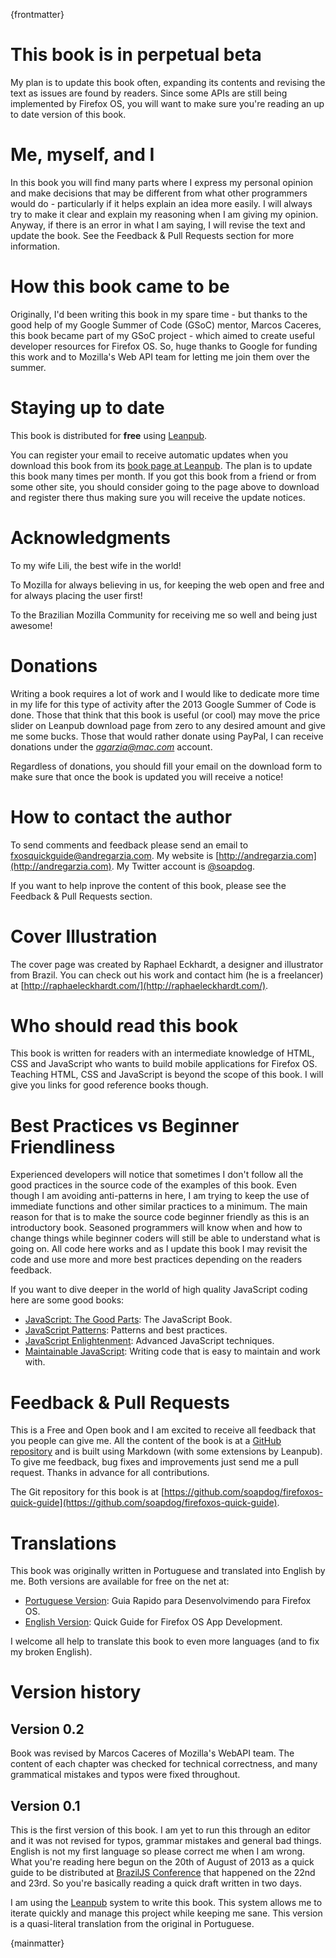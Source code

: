 {frontmatter}

# This book is in perpetual beta

My plan is to update this book often, expanding its contents and revising the text as issues are found by readers. Since some APIs are still being implemented by Firefox OS, you will want to make sure you're reading an up to date version of this book.

# Me, myself, and I

In this book you will find many parts where I express my personal opinion and make decisions that may be different from what other programmers would do - particularly if it helps explain an idea more easily. I will always try to make it clear and explain my reasoning when I am giving my opinion. Anyway, if there is an error in what I am saying, I will revise the text and update the book. See the Feedback & Pull Requests section for more information. 

# How this book came to be

Originally, I'd been writing this book in my spare time - but thanks to the good help of my Google Summer of Code (GSoC) mentor, Marcos Caceres, this book became part of my GSoC project - which aimed to create useful developer resources for Firefox OS. So, huge thanks to Google for funding this work and to Mozilla's Web API team for letting me join them over the summer. 

# Staying up to date

This book is distributed for **free** using [Leanpub](http://leanpub.com). 

You can register your email to receive automatic updates when you download this book from its [book page at Leanpub](http://leanpub.com/quickguidefirefoxosdevelopment). The plan is to update this book many times per month. If you got this book from a friend or from some other site, you should consider going to the page above to download and register there thus making sure you will receive the update notices.

# Acknowledgments

To my wife Lili, the best wife in the world!

To Mozilla for always believing in us, for keeping the web open and free and for always placing the user first!

To the Brazilian Mozilla Community for receiving me so well and being just awesome!

# Donations

Writing a book requires a lot of work and I would like to dedicate more time in my life for this type of activity after the 2013 Google Summer of Code is done. Those that think that this book is useful (or cool) may move the price slider on Leanpub download page from zero to any desired amount and give me some bucks. Those that would rather donate using PayPal, I can receive donations under the *agarzia@mac.com* account. 

Regardless of donations, you should fill your email on the download form to make sure that once the book is updated you will receive a notice! 

# How to contact the author

To send comments and feedback please send an email to [fxosquickguide@andregarzia.com](mailto:fxosquickguide@andregarzia.com). My website is [http://andregarzia.com](http://andregarzia.com). My Twitter account is [@soapdog](http://twitter.com/soapdog).

If you want to help inprove the content of this book, please see the Feedback & Pull Requests section.

# Cover Illustration

The cover page was created by Raphael Eckhardt, a designer and illustrator from Brazil. You can check out his work and contact him (he is a freelancer) at [http://raphaeleckhardt.com/](http://raphaeleckhardt.com/).

# Who should read this book

This book is written for readers with an intermediate knowledge of HTML, CSS and JavaScript who wants to build mobile applications for Firefox OS. Teaching HTML, CSS and JavaScript is beyond the scope of this book. I will give you links for good reference books though.

# Best Practices vs Beginner Friendliness 

Experienced developers will notice that sometimes I don't follow all the good practices in the source code of the examples of this book. Even though I am avoiding anti-patterns in here, I am trying to keep the use of immediate functions and other similar practices to a minimum. The main reason for that is to make the source code beginner friendly as this is an introductory book. Seasoned programmers will know when and how to change things while beginner coders will still be able to understand what is going on. All code here works and as I update this book I may revisit the code and use more and more best practices depending on the readers feedback.

If you want to dive deeper in the world of high quality JavaScript coding here are some good books:

* [JavaScript: The Good Parts](http://shop.oreilly.com/product/9780596517748.do): The JavaScript Book.
* [JavaScript Patterns](http://shop.oreilly.com/product/9780596806767.do): Patterns and best practices.
* [JavaScript Enlightenment](): Advanced JavaScript techniques.
* [Maintainable JavaScript](http://shop.oreilly.com/product/0636920027713.do): Writing code that is easy to maintain and work with.

# Feedback & Pull Requests

This is a Free and Open book and I am excited to receive all feedback that you people can give me. All the content of the book is at a [GitHub repository](https://github.com/soapdog/firefoxos-quick-guide) and is built using Markdown (with some extensions by Leanpub). To give me feedback, bug fixes and improvements just send me a pull request. Thanks in advance for all contributions.

The Git repository for this book is at [https://github.com/soapdog/firefoxos-quick-guide](https://github.com/soapdog/firefoxos-quick-guide).

# Translations

This book was originally written in Portuguese and translated into English by me. Both versions are available for free on the net at:

* [Portuguese Version](http://leanpub.com/guiarapidofirefoxos): Guia Rapido para Desenvolvimendo para Firefox OS.
* [English Version](http://leanpub.com/quickguidefirefoxosdevelopment): Quick Guide for Firefox OS App Development.

I welcome all help to translate this book to even more languages (and to fix my broken English).

# Version history

## Version 0.2
Book was revised by Marcos Caceres of Mozilla's WebAPI team. The content of each chapter was checked for technical correctness, and many grammatical mistakes and typos were fixed throughout. 

## Version 0.1

This is the first version of this book. I am yet to run this through an editor and it was not revised for typos, grammar mistakes and general bad things. English is not my first language so please correct me when I am wrong. What you're reading here begun on the 20th of August of 2013 as a quick guide to be distributed at [BrazilJS Conference](http://braziljs.com.br/) that happened on the 22nd and 23rd. So you're basically reading a quick draft written in two days.

I am using the [Leanpub](http://leanpub.com) system to write this book. This system allows me to iterate quickly and manage this project while keeping me sane. This version is a quasi-literal translation from the original in Portuguese.

{mainmatter}